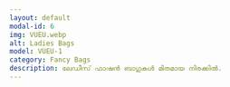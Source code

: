 ```yaml
---
layout: default
modal-id: 6
img: VUEU.webp
alt: Ladies Bags
model: VUEU-1
category: Fancy Bags
description: ലേഡീസ് ഫാഷൻ ബാഗുകൾ മിതമായ നിരക്കിൽ.
---
```

